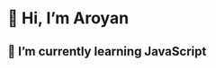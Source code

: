 # 👋 Hi, I’m Aroyan

## 🌱 I’m currently learning JavaScript

<!-- [![Top Langs](https://github-readme-stats.vercel.app/api/top-langs/?username=aroyan&layout=compact&theme=tokyonight)](https://github.com/aroyan?tab=repositories) -->
<!--[![Aroyan's GitHub stats](https://github-readme-stats.vercel.app/api?username=aroyan)](https://github.com/aroyan/?tab=repositories)-->
